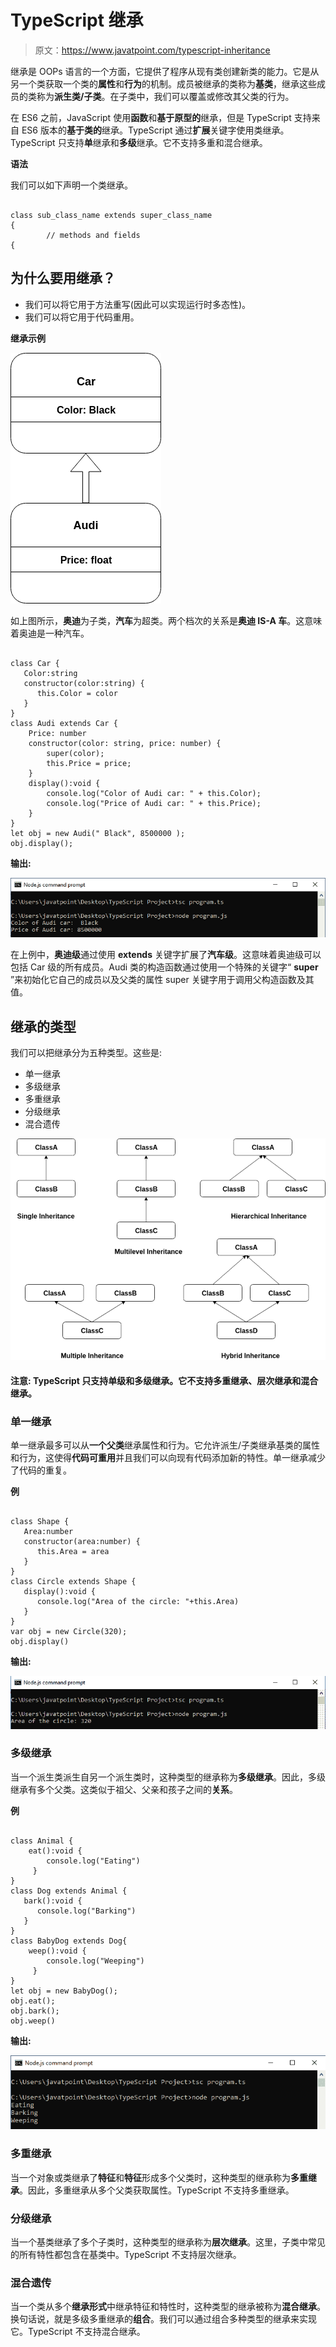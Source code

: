# TypeScript 继承

> 原文：<https://www.javatpoint.com/typescript-inheritance>

继承是 OOPs 语言的一个方面，它提供了程序从现有类创建新类的能力。它是从另一个类获取一个类的**属性**和**行为**的机制。成员被继承的类称为**基类**，继承这些成员的类称为**派生类/子类**。在子类中，我们可以覆盖或修改其父类的行为。

在 ES6 之前，JavaScript 使用**函数**和**基于原型的**继承，但是 TypeScript 支持来自 ES6 版本的**基于类的**继承。TypeScript 通过**扩展**关键字使用类继承。TypeScript 只支持**单**继承和**多级**继承。它不支持多重和混合继承。

**语法**

我们可以如下声明一个类继承。

```

class sub_class_name extends super_class_name
{
		// methods and fields
{

```

## 为什么要用继承？

*   我们可以将它用于方法重写(因此可以实现运行时多态性)。
*   我们可以将它用于代码重用。

**继承示例**

![TypeScript Inheritance](img/d8bc043361c37a8a60038f7ac67830cc.png)

如上图所示，**奥迪**为子类，**汽车**为超类。两个档次的关系是**奥迪 IS-A 车**。这意味着奥迪是一种汽车。

```

class Car { 
   Color:string   
   constructor(color:string) { 
      this.Color = color
   } 
} 
class Audi extends Car { 
    Price: number
    constructor(color: string, price: number) {
        super(color);
        this.Price = price;
    }
    display():void {
        console.log("Color of Audi car: " + this.Color);
        console.log("Price of Audi car: " + this.Price);
    }
}
let obj = new Audi(" Black", 8500000 );
obj.display();

```

**输出:**

![TypeScript Inheritance](img/07dcb4d0fd7abb5eba53966a4e79e353.png)

在上例中，**奥迪级**通过使用 **extends** 关键字扩展了**汽车级**。这意味着奥迪级可以包括 Car 级的所有成员。Audi 类的构造函数通过使用一个特殊的关键字“ **super** ”来初始化它自己的成员以及父类的属性 super 关键字用于调用父构造函数及其值。

## 继承的类型

我们可以把继承分为五种类型。这些是:

*   单一继承
*   多级继承
*   多重继承
*   分级继承
*   混合遗传

![TypeScript Inheritance](img/9957800dcff3797603ea939aed3e99bc.png)

#### 注意: TypeScript 只支持单级和多级继承。它不支持多重继承、层次继承和混合继承。

### 单一继承

单一继承最多可以从**一个父类**继承属性和行为。它允许派生/子类继承基类的属性和行为，这使得**代码可重用**并且我们可以向现有代码添加新的特性。单一继承减少了代码的重复。

**例**

```

class Shape { 
   Area:number 
   constructor(area:number) { 
      this.Area = area
   } 
} 
class Circle extends Shape { 
   display():void { 
      console.log("Area of the circle: "+this.Area) 
   } 
}
var obj = new Circle(320); 
obj.display()

```

**输出:**

![TypeScript Inheritance](img/8dab82ec86cd1ff7d48612959676a824.png)

### 多级继承

当一个派生类派生自另一个派生类时，这种类型的继承称为**多级继承**。因此，多级继承有多个父类。这类似于祖父、父亲和孩子之间的**关系**。

**例**

```

class Animal { 
    eat():void { 
        console.log("Eating") 
     } 
} 
class Dog extends Animal { 
   bark():void { 
      console.log("Barking") 
   } 
}
class BabyDog extends Dog{ 
    weep():void { 
        console.log("Weeping") 
     }
}
let obj = new BabyDog(); 
obj.eat();
obj.bark();
obj.weep()

```

**输出:**

![TypeScript Inheritance](img/c21f73554f9932bcae1f65f9048034e2.png)

### 多重继承

当一个对象或类继承了**特征**和**特征**形成多个父类时，这种类型的继承称为**多重继承**。因此，多重继承从多个父类获取属性。TypeScript 不支持多重继承。

### 分级继承

当一个基类继承了多个子类时，这种类型的继承称为**层次继承**。这里，子类中常见的所有特性都包含在基类中。TypeScript 不支持层次继承。

### 混合遗传

当一个类从多个**继承形式**中继承特征和特性时，这种类型的继承被称为**混合继承**。换句话说，就是多级多重继承的**组合**。我们可以通过组合多种类型的继承来实现它。TypeScript 不支持混合继承。
